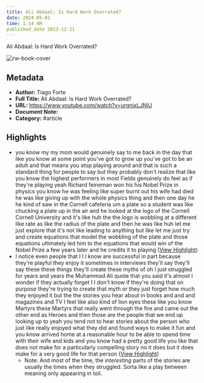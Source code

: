 ```yaml
---
title: Ali Abdaal: Is Hard Work Overrated?
date: 2024-05-01
time: 1:14 AM
published_date 2023-12-21
---
```

Ali Abdaal: Is Hard Work Overrated?

![rw-book-cover](https://i.ytimg.com/vi/urgnixLJNjU/maxresdefault.jpg)

## Metadata
- **Author:** Tiago Forte
- **Full Title:** Ali Abdaal: Is Hard Work Overrated?
- **URL:** https://www.youtube.com/watch?v=urgnixLJNjU
- **Document Note:** 
- **Category:** #article

## Highlights
- you know my my mom would
  genuinely say to me back in the day that like you know at some point you've got to grow up you've got to be an adult and that means you stop playing around and that is such a standard thing for people to say but they probably don't realize that like you know the highest performers in most Fields genuinely do feel as if they're playing yeah Richard feineman won his his Nobel Prize in physics you know he was feeling like super burnt out his wife had died he was like giving up with the whole physics thing and then one day he he kind of saw in the Cornell cafeteria um a plate so a student was like
  chucking a plate up in the air and he looked at the logo of the Cornell Cornell University and it's like huh the the logo is wobbling at a different like rate as like the radius of the plate and then he was like huh let me just explore that it's not like leading to anything but like let me just try and create equations that model the wobbling of the plate and those equations ultimately led him to the equations that would win of the Nobel Prize a few years later and he credits it to playing ([View Highlight](https://read.readwise.io/read/01hk57g0q5091xbq2nfysggr07))
- I notice even people that I I I know are successful in part because they're playful they enjoy it sometimes in interviews they'll say they'll say these these things they'll create these myths of oh I just struggled for years and years the Muhammad Ali quote that you said it's almost I wonder if they actually forget I I don't know if they're doing that on purpose they're trying to create that myth or they just forget how much they enjoyed it but the the stories you hear about in books and and and magazines and TV I feel like also kind of lion eyes
  these like you know Martyrs these Martyrs that really went through the fire and came out the other end as Heroes and then those are the people that we end up looking up to yeah you tend not to hear stories about the person who just like really enjoyed what they did and found ways to make it fun and you know arrived home at a reasonable hour to be able to spend time with their wife and kids and you know had a pretty good life you like that does not make for a particularly compelling story no it does but it does make for a very good life for that person ([View Highlight](https://read.readwise.io/read/01hk57pzxpjssf3dx1gz2znqyx))
    - Note: And most of the time, the *interesting* parts of the stories are usually the times when they struggled. Sorta like a play between meaning only appearing in toil.
